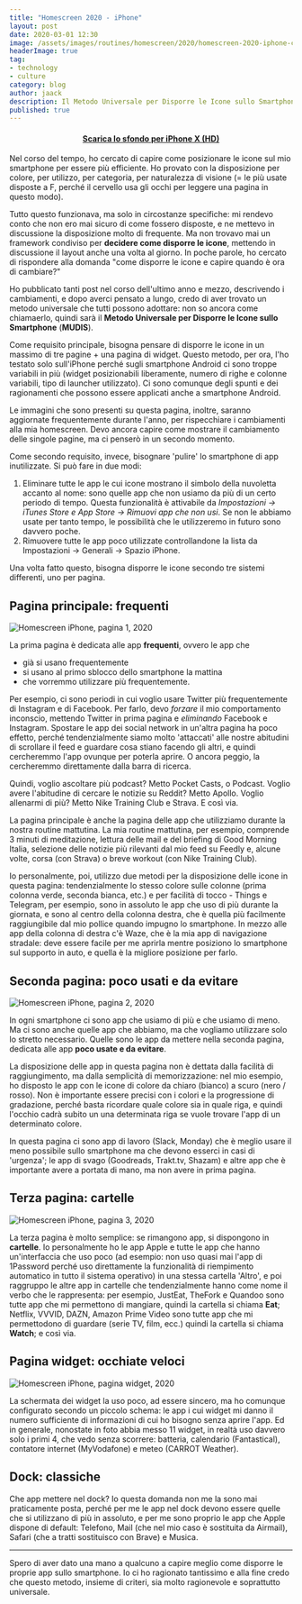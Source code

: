 ```yaml
---
title: "Homescreen 2020 - iPhone"
layout: post
date: 2020-03-01 12:30
image: /assets/images/routines/homescreen/2020/homescreen-2020-iphone-cover.png
headerImage: true
tag:
- technology
- culture
category: blog
author: jaack
description: Il Metodo Universale per Disporre le Icone sullo Smartphone (MUDIS)
published: true
---
```


<h4 align="center"><a href="{{base}}/assets/docs/2020-wallpaper-iphone-x.png">Scarica lo sfondo per iPhone X (HD)</a></h4>

Nel corso del tempo, ho cercato di capire come posizionare le icone sul mio smartphone per essere più efficiente. Ho provato con la disposizione per colore, per utilizzo, per categoria, per naturalezza di visione (= le più usate disposte a F, perché il cervello usa gli occhi per leggere una pagina in questo modo).

Tutto questo funzionava, ma solo in circostanze specifiche: mi rendevo conto che non ero mai sicuro di come fossero disposte, e ne mettevo in discussione la disposizione molto di frequente. Ma non trovavo mai un framework condiviso per **decidere come disporre le icone**, mettendo in discussione il layout anche una volta al giorno. In poche parole, ho cercato di rispondere alla domanda "come disporre le icone e capire quando è ora di cambiare?"

Ho pubblicato tanti post nel corso dell'ultimo anno e mezzo, descrivendo i cambiamenti, e dopo averci pensato a lungo, credo di aver trovato un metodo universale che tutti possono adottare: non so ancora come chiamaerlo, quindi sarà il **Metodo Universale per Disporre le Icone sullo Smartphone** (**MUDIS**).

Come requisito principale, bisogna pensare di disporre le icone in un massimo di tre pagine + una pagina di widget. Questo metodo, per ora, l'ho testato solo sull'iPhone perché sugli smartphone Android ci sono troppe variabili in più (widget posizionabili liberamente, numero di righe e colonne variabili, tipo di launcher utilizzato). Ci sono comunque degli spunti e dei ragionamenti che possono essere applicati anche a smartphone Android.

Le immagini che sono presenti su questa pagina, inoltre, saranno aggiornate frequentemente durante l'anno, per rispecchiare i cambiamenti alla mia homescreen. Devo ancora capire come mostrare il cambiamento delle singole pagine, ma ci penserò in un secondo momento.

Come secondo requisito, invece, bisognare 'pulire' lo smartphone di app inutilizzate. Si può fare in due modi:
1. Eliminare tutte le app le cui icone mostrano il simbolo della nuvoletta accanto al nome: sono quelle app che non usiamo da più di un certo periodo di tempo. Questa funzionalità è attivabile da *Impostazioni -> iTunes Store e App Store -> Rimuovi app che non usi*. Se non le abbiamo usate per tanto tempo, le possibilità che le utilizzeremo in futuro sono davvero poche.
2. Rimuovere tutte le app poco utilizzate controllandone la lista da Impostazioni -> Generali -> Spazio iPhone.

Una volta fatto questo, bisogna disporre le icone secondo tre sistemi differenti, uno per pagina.

## Pagina principale: frequenti

<img class="image" src="{{base}}/assets/images/routines/homescreen/2020/homescreen-2020-iphone-page1.png" alt="Homescreen iPhone, pagina 1, 2020">

La prima pagina è dedicata alle app **frequenti**, ovvero le app che
- già si usano frequentemente
- si usano al primo sblocco dello smartphone la mattina
- che vorremmo utilizzare più frequentemente.

Per esempio, ci sono periodi in cui voglio usare Twitter più frequentemente di Instagram e di Facebook. Per farlo, devo *forzare* il mio comportamento inconscio, mettendo Twitter in prima pagina e *eliminando* Facebook e Instagram. Spostare le app dei social network in un'altra pagina ha poco effetto, perché tendenzialmente siamo molto 'attaccati' alle nostre abitudini di scrollare il feed e guardare cosa stiano facendo gli altri, e quindi cercheremmo l'app ovunque per poterla aprire. O ancora peggio, la cercheremmo direttamente dalla barra di ricerca.

Quindi, voglio ascoltare più podcast? Metto Pocket Casts, o Podcast. Voglio avere l'abitudine di cercare le notizie su Reddit? Metto Apollo. Voglio allenarmi di più? Metto Nike Training Club e Strava. E così via.

La pagina principale è anche la pagina delle app che utilizziamo durante la nostra routine mattutina. La mia routine mattutina, per esempio, comprende 3 minuti di meditazione, lettura delle mail e del briefing di Good Morning Italia, selezione delle notizie più rilevanti dal mio feed su Feedly e, alcune volte, corsa (con Strava) o breve workout (con Nike Training Club).

Io personalmente, poi, utilizzo due metodi per la disposizione delle icone in questa pagina: tendenzialmente lo stesso colore sulle colonne (prima colonna verde, seconda bianca, etc.) e per facilità di tocco - Things e Telegram, per esempio, sono in assoluto le app che uso di più durante la giornata, e sono al centro della colonna destra, che è quella più facilmente raggiungibile dal mio pollice quando impugno lo smartphone. In mezzo alle app della colonna di destra c'è Waze, che è la mia app di navigazione stradale: deve essere facile per me aprirla mentre posiziono lo smartphone sul supporto in auto, e quella è la migliore posizione per farlo.

## Seconda pagina: poco usati e da evitare

<img class="image" src="{{base}}/assets/images/routines/homescreen/2020/homescreen-2020-iphone-page2.png" alt="Homescreen iPhone, pagina 2, 2020">

In ogni smartphone ci sono app che usiamo di più e che usiamo di meno. Ma ci sono anche quelle app che abbiamo, ma che vogliamo utilizzare solo lo stretto necessario. Quelle sono le app da mettere nella seconda pagina, dedicata alle app **poco usate e da evitare**.

La disposizione delle app in questa pagina non è dettata dalla facilità di raggiungimento, ma dalla semplicità di memorizzazione: nel mio esempio, ho disposto le app con le icone di colore da chiaro (bianco) a scuro (nero / rosso). Non è importante essere precisi con i colori e la progressione di gradazione, perché basta ricordare quale colore sia in quale riga, e quindi l'occhio cadrà subito un una determinata riga se vuole trovare l'app di un determinato colore.

In questa pagina ci sono app di lavoro (Slack, Monday) che è meglio usare il meno possibile sullo smartphone ma che devono esserci in casi di 'urgenza'; le app di svago (Goodreads, Trakt.tv, Shazam) e altre app che è importante avere a portata di mano, ma non avere in prima pagina.

## Terza pagina: cartelle

<img class="image" src="{{base}}/assets/images/routines/homescreen/2020/homescreen-2020-iphone-page3.png" alt="Homescreen iPhone, pagina 3, 2020">

La terza pagina è molto semplice: se rimangono app, si dispongono in **cartelle**. Io personalmente ho le app Apple e tutte le app che hanno un'interfaccia che uso poco (ad esempio: non uso quasi mai l'app di 1Password perché uso direttamente la funzionalità di riempimento automatico in tutto il sistema operativo) in una stessa cartella 'Altro', e poi raggruppo le altre app in cartelle che tendenzialmente hanno come nome il verbo che le rappresenta: per esempio, JustEat, TheFork e Quandoo sono tutte app che mi permettono di mangiare, quindi la cartella si chiama **Eat**; Netflix, VVVID, DAZN, Amazon Prime Video sono tutte app che mi permettodono di guardare (serie TV, film, ecc.) quindi la cartella si chiama **Watch**; e così via.

## Pagina widget: occhiate veloci

<img class="image" src="{{base}}/assets/images/routines/homescreen/2020/homescreen-2020-iphone-widget.png" alt="Homescreen iPhone, pagina widget, 2020">

La schermata dei widget la uso poco, ad essere sincero, ma ho comunque configurato secondo un piccolo schema: le app i cui widget mi danno il numero sufficiente di informazioni di cui ho bisogno senza aprire l'app. Ed in generale, nonostate in foto abbia messo 11 widget, in realtà uso davvero solo i primi 4, che vedo senza scorrere: batteria, calendario (Fantastical), contatore internet (MyVodafone) e meteo (CARROT Weather).

## Dock: classiche

Che app mettere nel dock? Io questa domanda non me la sono mai praticamente posta, perché per me le app nel dock devono essere quelle che si utilizzano di più in assoluto, e per me sono proprio le app che Apple dispone di default: Telefono, Mail (che nel mio caso è sostituita da Airmail), Safari (che a tratti sostituisco con Brave) e Musica.

---

Spero di aver dato una mano a qualcuno a capire meglio come disporre le proprie app sullo smartphone. Io ci ho ragionato tantissimo e alla fine credo che questo metodo, insieme di criteri, sia molto ragionevole e soprattutto universale.
